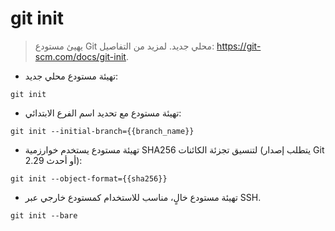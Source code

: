 # git init

> يهيئ مستودع Git محلي جديد.
> لمزيد من التفاصيل: <https://git-scm.com/docs/git-init>.

- تهيئة مستودع محلي جديد:

`git init`

- تهيئة مستودع مع تحديد اسم الفرع الابتدائي:

`git init --initial-branch={{branch_name}}`

- تهيئة مستودع يستخدم خوارزمية SHA256 لتنسيق تجزئة الكائنات (يتطلب إصدار Git 2.29 أو أحدث):

`git init --object-format={{sha256}}`

- تهيئة مستودع خالٍ، مناسب للاستخدام كمستودع خارجي عبر SSH.

`git init --bare`
